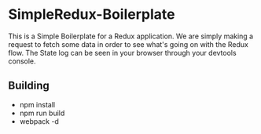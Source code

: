 # SimpleRedux-Boilerplate

This is a Simple Boilerplate for a Redux application. We are simply making a request to fetch some data in order to see what's going on with the Redux flow. The State log can be seen in your browser through your devtools console.

## Building

- npm install
- npm run build
- webpack -d
